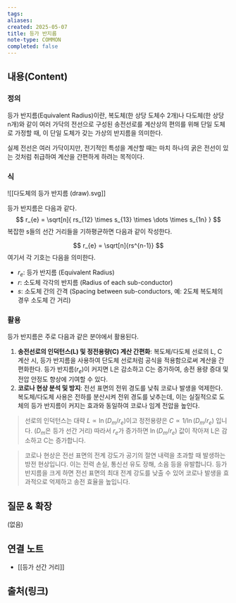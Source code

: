 ```yaml
---
tags:
aliases: 
created: 2025-05-07
title: 등가 반지름
note-type: COMMON
completed: false
---
```


## 내용(Content)

### 정의
등가 반지름(Equivalent Radius)이란, 복도체(한 상당 도체수 2개)나 다도체(한 상당 n개)와 같이 여러 가닥의 전선으로 구성된 송전선로를 계산상의 편의를 위해 단일 도체로 가정할 때, 이 단일 도체가 갖는 가상의 반지름을 의미한다.

실제 전선은 여러 가닥이지만, 전기적인 특성을 계산할 때는 마치 하나의 굵은 전선이 있는 것처럼 취급하여 계산을 간편하게 하려는 목적이다.

### 식
![[다도체의 등가 반지름 (draw).svg]]

등가 반지름은 다음과 같다.
$$
r_{e} = \sqrt[n]{ rs_{12} \times s_{13} \times \dots \times s_{1n} }
$$
복잡한 s들의 선간 거리들을 기하평균하면 다음과 같이 작성한다.

$$
r_{e} = \sqrt[n]{rs^{n-1}}
$$
여기서 각 기호는 다음을 의미한다.
- $r_{e}$: 등가 반지름 (Equivalent Radius)
- $r$: 소도체 각각의 반지름 (Radius of each sub-conductor)
- $s$: 소도체 간의 간격 (Spacing between sub-conductors, 예: 2도체 복도체의 경우 소도체 간 거리)
### 활용
등가 반지름은 주로 다음과 같은 분야에서 활용된다.

1.  **송전선로의 인덕턴스(L) 및 정전용량(C) 계산 간편화**:
    복도체/다도체 선로의 L, C 계산 시, 등가 반지름을 사용하여 단도체 선로처럼 공식을 적용함으로써 계산을 간편화한다. 등가 반지름($r_e$)이 커지면 L은 감소하고 C는 증가하여, 송전 용량 증대 및 전압 안정도 향상에 기여할 수 있다.
2.  **코로나 현상 분석 및 방지**:
    전선 표면의 전위 경도를 낮춰 코로나 발생을 억제한다. 복도체/다도체 사용은 전하를 분산시켜 전위 경도를 낮추는데, 이는 실질적으로 도체의 등가 반지름이 커지는 효과와 동일하여 코로나 임계 전압을 높인다.

> 선로의 인덕턴스는 대략 $L \propto \ln(D_m/r_e)$이고 정전용량은 $C \propto 1/\ln(D_m/r_e)$ 입니다. ($D_m$은 등가 선간 거리) 따라서 $r_e$가 증가하면 $\ln(D_m/r_e)$ 값이 작아져 L은 감소하고 C는 증가합니다.


> 코로나 현상은 전선 표면의 전계 강도가 공기의 절연 내력을 초과할 때 발생하는 방전 현상입니다. 이는 전력 손실, 통신선 유도 장해, 소음 등을 유발합니다. 등가 반지름을 크게 하면 전선 표면의 최대 전계 강도를 낮출 수 있어 코로나 발생을 효과적으로 억제하고 송전 효율을 높입니다.

## 질문 & 확장

(없음)

## 연결 노트

- [[등가 선간 거리]]

## 출처(링크)